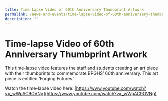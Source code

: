 ```yaml
---
title: Time Lapse Video of 60th Anniversary Thumbprint Artwork
permalink: /news-and-events/time-lapse-video-of-60th-anniversary-thumbprint-artwork
description: ""
---
```

# Time-lapse Video of 60th Anniversary Thumbprint Artwork

This time-lapse video features the staff and students creating an art piece with their thumbprints to commemorate BPGHS’ 60th anniversary. This art piece is entitled ‘Forging Futures.’

Watch the time-lapse video here: [https://www.youtube.com/watch?v=_wWpAC9OVNg](https://www.youtube.com/watch?v=_wWpAC9OVNg)